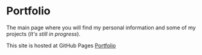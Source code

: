 # Portfolio
The main page where you will find my personal information and some of my projects (*It's still in progress*).

This site is hosted at GitHub Pages [Portfolio](https://lhernandezd.github.io/ "Portfolio Luis Hernandez")
